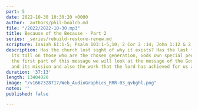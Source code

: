 ```yaml
---
part: 5
date: 2022-10-30 10:30:20 +0000
author: _authors/phil-boalch.md
file: "/2022/2022-10-30.mp3"
title: Because of the Because - Part 2
series: _series/rebuild-restore-renew.md
scripture: Isaiah 61:1-5; Psalm 103:1-5,10; 2 Cor 2 :14; John 1:12 & 2 Cor 6:16
description: Has the church lost sight of why it exists? Has the last few years taken
  its toll on those who are the chosen generation, Gods own special people? During
  the first part of this message we will look at the message of the Gospel, its benefits
  and its mission and also the work that the lord has achieved for us and in us.
duration: '37:13'
length: 13404020
image: "/v1667328717/Web_AudioGraphics_RRR-03_qvbghl.png"
notes: ''
published: false

---
```

